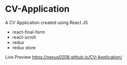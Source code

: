 # CV-Application

A CV Application created using React JS

- react-final-form
- react-scroll
- redux
- redux store

Live Preview
https://nexus0208.github.io/CV-Application/